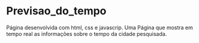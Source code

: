 # Previsao_do_tempo
 Página desenvolvida com html, css e javascrip. Uma Página que mostra em tempo real as informações  sobre o tempo da cidade pesquisada.

